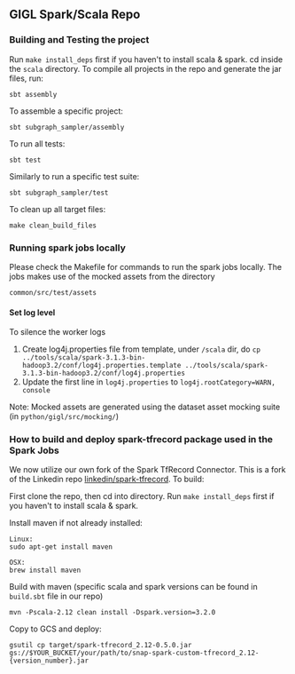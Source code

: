 ## GIGL Spark/Scala Repo

### Building and Testing the project

Run `make install_deps` first if you haven't to install scala & spark.
cd inside the ```scala``` directory.
To compile all projects in the repo and generate the jar files, run:
```
sbt assembly
```

To assemble a specific project:
```
sbt subgraph_sampler/assembly
```

To run all tests:
```
sbt test
```

Similarly to run a specific test suite:
```
sbt subgraph_sampler/test
```

To clean up all target files:
```
make clean_build_files
```

### Running spark jobs locally

Please check the Makefile for commands to run the spark jobs locally. 
The jobs makes use of the mocked assets from the directory
```
common/src/test/assets
```

#### Set log level

To silence the worker logs
1. Create log4j.properties file from template, under `/scala` dir, do `cp ../tools/scala/spark-3.1.3-bin-hadoop3.2/conf/log4j.properties.template ../tools/scala/spark-3.1.3-bin-hadoop3.2/conf/log4j.properties`
2. Update the first line in `log4j.properties` to `log4j.rootCategory=WARN, console`


Note: Mocked assets are generated using the dataset asset mocking suite (in `python/gigl/src/mocking/`)

### How to build and deploy spark-tfrecord package used in the Spark Jobs
We now utilize our own fork of the Spark TfRecord Connector. This is a fork of the Linkedin repo [linkedin/spark-tfrecord](https://github.com/linkedin/spark-tfrecord). To build:

First clone the repo, then cd into directory. 
Run `make install_deps` first if you haven't to install scala & spark. 

Install maven if not already installed:
```
Linux:
sudo apt-get install maven

OSX:
brew install maven
```
Build with maven (specific scala and spark versions can be found in `build.sbt` file in our repo)
```
mvn -Pscala-2.12 clean install -Dspark.version=3.2.0
```

Copy to GCS and deploy:
```
gsutil cp target/spark-tfrecord_2.12-0.5.0.jar gs://$YOUR_BUCKET/your/path/to/snap-spark-custom-tfrecord_2.12-{version_number}.jar
```
